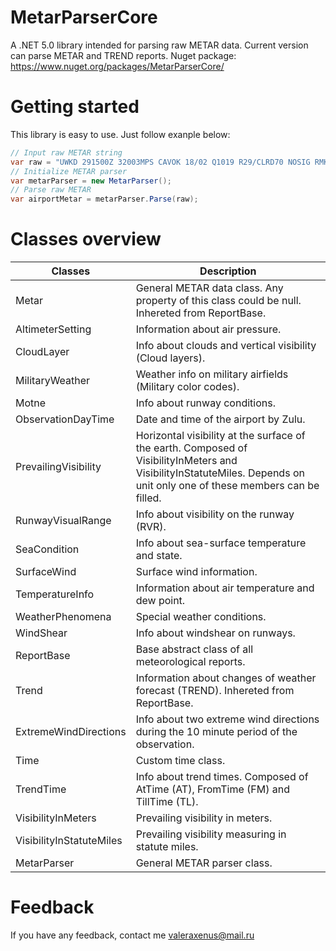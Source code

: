 # MetarParserCore
A .NET 5.0 library intended for parsing raw METAR data. Current version can parse METAR and TREND reports.
Nuget package: https://www.nuget.org/packages/MetarParserCore/

# Getting started
This library is easy to use. Just follow exanple below:

```cs
// Input raw METAR string
var raw = "UWKD 291500Z 32003MPS CAVOK 18/02 Q1019 R29/CLRD70 NOSIG RMK QFE753/1004=";
// Initialize METAR parser
var metarParser = new MetarParser();
// Parse raw METAR
var airportMetar = metarParser.Parse(raw);
```

# Classes overview

| Classes                  | Description                                                                                                                                                              |
|--------------------------|--------------------------------------------------------------------------------------------------------------------------------------------------------------------------|
| Metar                    | General METAR data class. Any property of this class could be null. Inhereted from ReportBase.                                                                           |
| AltimeterSetting         | Information about air pressure.                                                                                                                                          |
| CloudLayer               | Info about clouds and vertical visibility (Cloud layers).                                                                                                                |
| MilitaryWeather          | Weather info on military airfields (Military color codes).                                                                                                               |
| Motne                    | Info about runway conditions.                                                                                                                                            |
| ObservationDayTime       | Date and time of the airport by Zulu.                                                                                                                                    |
| PrevailingVisibility     | Horizontal visibility at the surface of the earth. Composed of VisibilityInMeters and VisibilityInStatuteMiles. Depends on unit only one of these members can be filled. |
| RunwayVisualRange        | Info about visibility on the runway (RVR).                                                                                                                               |
| SeaCondition             | Info about sea-surface temperature and state.                                                                                                                            |
| SurfaceWind              | Surface wind information.                                                                                                                                                |
| TemperatureInfo          | Information about air temperature and dew point.                                                                                                                         |
| WeatherPhenomena         | Special weather conditions.                                                                                                                                              |
| WindShear                | Info about windshear on runways.                                                                                                                                         |
| ReportBase               | Base abstract class of all meteorological reports.                                                                                                                       |
| Trend                    | Information about changes of weather forecast (TREND). Inhereted from ReportBase.                                                                                        |
| ExtremeWindDirections    | Info about two extreme wind directions during the 10 minute period of the observation.                                                                                   |
| Time                     | Custom time class.                                                                                                                                                       |
| TrendTime                | Info about trend times. Composed of AtTime (AT), FromTime (FM) and TillTime (TL).                                                                                        |
| VisibilityInMeters       | Prevailing visibility in meters.                                                                                                                                         |
| VisibilityInStatuteMiles | Prevailing visibility measuring in statute miles.                                                                                                                        |
| MetarParser              | General METAR parser class.                                                                                                                                              |

# Feedback

If you have any feedback, contact me valeraxenus@mail.ru
